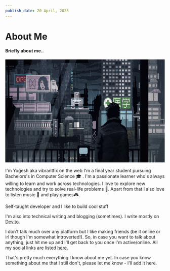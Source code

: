 ```yaml
---
publish_date: 20 April, 2023
---
```


# About Me
#### Briefly about me..
<p align="center">
  <img src="https://raw.githubusercontent.com/vibrantfix/vibrantfix/main/assets/gif/neon-pixel-art.gif" width="1920" height="324"/>
</p>
 I'm Yogesh aka vibrantfix on the web I'm a final year student pursuing Bachelors's in Computer Science 🎓 . I'm a passionate learner who's always willing to learn and work across technologies. I love to explore new technologies and try to solve real-life problems 🚀. Apart from that I also love to listen music 🎵 and play games🎮. 

Self-taught developer and I like to build cool stuff

I'm also into technical writing and blogging (sometimes). I write mostly on [Dev.to](https://dev.to/yogeshx).

I don't talk much over any platform but I like making friends (be it online or irl though I'm somewhat introverted!). So, in case you want to talk about anything, just hit me up and I'll get back to you once I'm active/online. All my social links are listed [here](/links).

That's pretty much everything I know about me yet. In case you know something about me that I still don't, please let me know - I'll add it here.